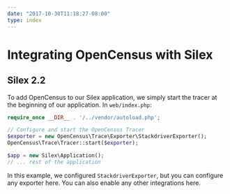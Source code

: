 ```yaml
---
date: "2017-10-30T11:18:27-08:00"
type: index
---
```


# Integrating OpenCensus with Silex

## Silex 2.2

To add OpenCensus to our Silex application, we simply start the tracer at the
beginning of our application. In `web/index.php`:

```php
require_once __DIR__ . '/../vendor/autoload.php';

// Configure and start the OpenCensus Tracer
$exporter = new OpenCensus\Trace\Exporter\StackdriverExporter();
OpenCensus\Trace\Tracer::start($exporter);

$app = new Silex\Application();
// ... rest of the application
```

In this example, we configured `StackdriverExporter`, but you can configure
any exporter here. You can also enable any other integrations here.
